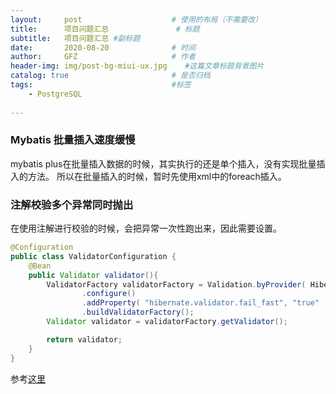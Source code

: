 ```yaml
---
layout:     post                    # 使用的布局（不需要改）
title:      项目问题汇总               # 标题 
subtitle:   项目问题汇总 #副标题
date:       2020-08-20              # 时间
author:     GFZ                     # 作者
header-img: img/post-bg-miui-ux.jpg    #这篇文章标题背景图片
catalog: true                       # 是否归档
tags:                               #标签
    - PostgreSQL   
    
---
```

### Mybatis 批量插入速度缓慢
mybatis plus在批量插入数据的时候，其实执行的还是单个插入，没有实现批量插入的方法。
所以在批量插入的时候，暂时先使用xml中的foreach插入。
### 注解校验多个异常同时抛出
在使用注解进行校验的时候，会把异常一次性跑出来，因此需要设置。
```java
@Configuration
public class ValidatorConfiguration {
    @Bean
    public Validator validator(){
        ValidatorFactory validatorFactory = Validation.byProvider( HibernateValidator.class )
                .configure()
                .addProperty( "hibernate.validator.fail_fast", "true" )
                .buildValidatorFactory();
        Validator validator = validatorFactory.getValidator();

        return validator;
    }
}
```
参考[这里](https://www.cnblogs.com/mr-yang-localhost/p/7812038.html)
